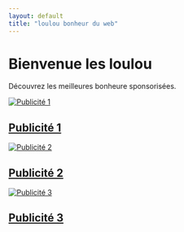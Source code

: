 ```yaml
---
layout: default
title: "loulou bonheur du web"
---
```


# Bienvenue les loulou

Découvrez les meilleures bonheure sponsorisées.

<div class="ad-container">
  <a href="https://lien-publicitaire-1.com" target="_blank">
    <img src="https://cdn.pixabay.com/photo/2024/03/12/13/13/woman-8628792_1280.jpg" alt="Publicité 1">
    <h2>Publicité 1</h2>
  </a>
</div>

<div class="ad-container">
  <a href="https://lien-publicitaire-2.com" target="_blank">
    <img src="https://pixabay.com/fr/photos/image-8593014/" alt="Publicité 2">
    <h2>Publicité 2</h2>
  </a>
</div>

<div class="ad-container">
  <a href="https://lien-publicitaire-3.com" target="_blank">
    <img src="https://pixabay.com/fr/photos/image-8640045/" alt="Publicité 3">
    <h2>Publicité 3</h2>
  </a>
</div>

  </a>
</div>
